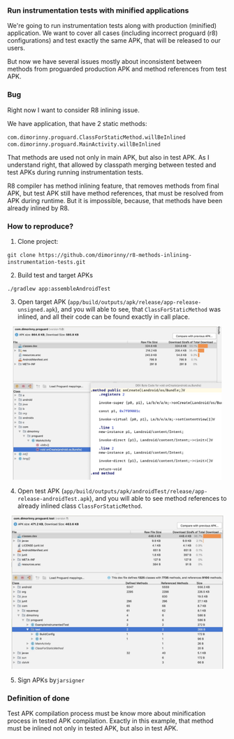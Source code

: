 ### Run instrumentation tests with minified applications

We're going to run instrumentation tests along with production (minified) application.
We want to cover all cases (including incorrect proguard (r8) configurations) and test exactly
the same APK, that will be released to our users.

But now we have several issues mostly about inconsistent between methods from proguarded production APK
and method references from test APK. 

### Bug

Right now I want to consider R8 inlining issue.

We have application, that have 2 static methods:

```
com.dimorinny.proguard.ClassForStaticMethod.willBeInlined
com.dimorinny.proguard.MainActivity.willBeInlined
```

That methods are used not only in main APK, but also in test APK. As I understand right, that
allowed by classpath merging between tested and test APKs during running instrumentation tests.

R8 compiler has method inlining feature, that removes methods from final APK, but test APK still
have method references, that must be resolved from APK during runtime. But it is impossible,
because, that methods have been already inlined by R8.  

### How to reproduce?

1. Clone project:
```
git clone https://github.com/dimorinny/r8-methods-inlining-instrumentation-tests.git
```

2. Build test and target APKs
```
./gradlew app:assembleAndroidTest
```

3. Open target APK (`app/build/outputs/apk/release/app-release-unsigned.apk`), and you will able
to see, that `ClassForStaticMethod` was inlined, and all their code can be found exactly in call place.
<div align="center">
    <img height="350px" src="https://raw.githubusercontent.com/dimorinny/r8-methods-inlining-instrumentation-tests/master/images/target-apk.jpg">
</div>

4. Open test APK (`app/build/outputs/apk/androidTest/release/app-release-androidTest.apk`), and you 
will able to see method references to already inlined class `ClassForStaticMethod`.
<div align="center">
    <img height="350px" src="https://raw.githubusercontent.com/dimorinny/r8-methods-inlining-instrumentation-tests/master/images/test-apk.jpg">
</div>

5. Sign APKs by`jarsigner`

### Definition of done

Test APK compilation process must be know more about minification process in tested APK compilation.
Exactly in this example, that method must be inlined not only in tested APK, but also in test APK.